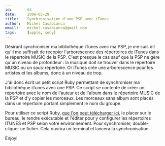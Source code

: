 ```yaml
---
id:       64
date:     2008-03-29
title:    Synchronisation d'une PSP avec iTunes
author:   Michel Casabianca
email:    michel.casabianca@gmail.com
tags:     [apple, sony]
---
```


Désirant synchroniser ma bibliothèque iTunes avec ma PSP, je me suis dit qu'il me suffisait de recopier l'arborescence des répertoires de iTunes dans le répertoire MUSIC de la PSP. C'est presque le cas sauf que la PSP ne gère qu'un niveau de profondeur : la musique doit se trouver dans le répertoire MUSIC ou un sous-répertoire. Or iTunes crée une arborescence pour les artistes et les albums, donc à un niveau de trop.

J'ai donc écrit un petit script Ruby permettant de synchroniser ma bibliothèque iTunes avec une PSP. Ce script se contente de créer un répertoire avec le nom de l'auteur et de l'album dans le répertoire MUSIC de la PSP et d'y copier les morceaux. Les morceaux sans album sont placés dans un répertoire portant simplement le nom du groupe.

Pour utiliser ce script Ruby, [que l'on peut télécharger ici](http://www.sweetohm.net/arc/sync-itunes-psp.zip), le placer sur le bureau, le rendre exécutable et l'éditer pour y configurer les répertoires ITUNES et PSP selon votre environnement. Pour synchroniser, double-cliquer ce ficher. Cela ouvrira un terminal et lancera la synchronisation.

Enjoy!

